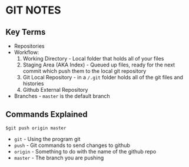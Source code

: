 # GIT NOTES

## Key Terms
- Repositories
- Workflow:
  1. Working Directory - Local folder that holds all of your files
  2. Staging Area (AKA Index) - Queued up files, ready for the next commit which push them to the local git repository 
  3. Git Local Repository - in a `/.git` folder holds all of the git files and histories
  4. Github External Repository
- Branches - `master` is the default branch

## Commands Explained

`$git push origin master`
- `git` - Using the program git
- `push` - Git commands to send changes to github
- `origin` - Something to do with the name of the github repo
- `master` - The branch you are pushing